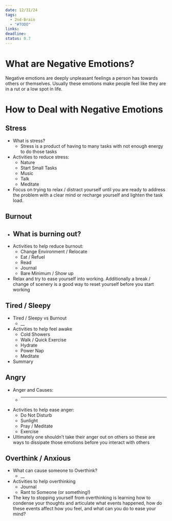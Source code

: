 ```yaml
---
date: 12/31/24
tags:
  - 2nd-Brain
  - "#TODO"
links: 
deadline: 
status: 0.7
---
```

# What are Negative Emotions?
Negative emotions are deeply unpleasant feelings a person has towards others or themselves. Usually these emotions make people feel like they are in a rut or a low spot in life.
# How to Deal with Negative Emotions
## Stress
- What is stress?
	- Stress is a product of having to many tasks with not enough energy to do those tasks
- Activities to reduce stress:
	- Nature
	- Start Small Tasks
	- Music
	- Talk
	- Meditate
- Focus on trying to relax / distract yourself until you are ready to address the problem with a clear mind or recharge yourself and lighten the task load.
## Burnout
- What is burning out?
	-   
- Activities to help reduce burnout:
	- Change Environment / Relocate
	- Eat / Refuel
	- Read
	- Journal
	- Bare Minimum / Show up
- Relax and try to ease yourself into working. Additionally a break / change of scenery is a good way to reset yourself before you start working
## Tired / Sleepy
- Tired / Sleepy vs Burnout
	- __
- Activities to help feel awake
	- Cold Showers
	- Walk / Quick Exercise
	- Hydrate
	- Power Nap
	- Meditate
- Summary
## Angry
- Anger and Causes:
	- ___
- Activities to help ease anger:
	- Do Not Disturb
	- Sunlight
	- Pray / Meditate
	- Exercise
- Ultimately one shouldn’t take their anger out on others so these are ways to dissipate those emotions before you interact with others
## Overthink / Anxious
- What can cause someone to Overthink?
	- __
- Activities to help overthinking
	- Journal
	- Rant to Someone (or something!)
- The key to stopping yourself from overthinking is learning how to condense your thoughts and articulate what events happened, how do these events affect how you feel, and what can you do to ease your mind?